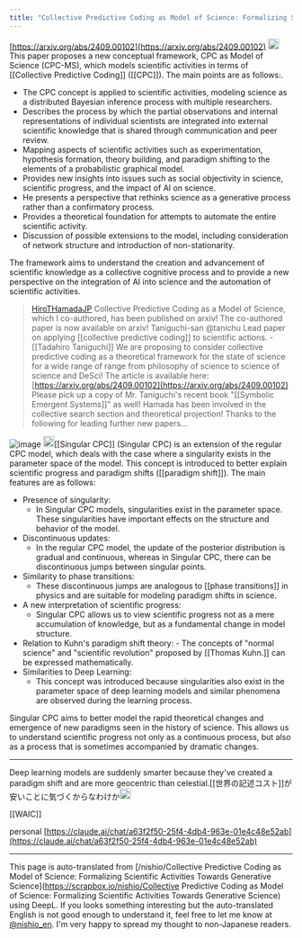 ```yaml
---
title: "Collective Predictive Coding as Model of Science: Formalizing Scientific Activities Towards Generative Science"
---
```


[https://arxiv.org/abs/2409.00102](https://arxiv.org/abs/2409.00102)
<img src='https://scrapbox.io/api/pages/nishio-en/claude/icon' alt='claude.icon' height="19.5"/>This paper proposes a new conceptual framework, CPC as Model of Science (CPC-MS), which models scientific activities in terms of [[Collective Predictive Coding]] ([[CPC]]). The main points are as follows:.
- The CPC concept is applied to scientific activities, modeling science as a distributed Bayesian inference process with multiple researchers.
- Describes the process by which the partial observations and internal representations of individual scientists are integrated into external scientific knowledge that is shared through communication and peer review.
- Mapping aspects of scientific activities such as experimentation, hypothesis formation, theory building, and paradigm shifting to the elements of a probabilistic graphical model.
- Provides new insights into issues such as social objectivity in science, scientific progress, and the impact of AI on science.
- He presents a perspective that rethinks science as a generative process rather than a confirmatory process.
- Provides a theoretical foundation for attempts to automate the entire scientific activity.
- Discussion of possible extensions to the model, including consideration of network structure and introduction of non-stationarity.

The framework aims to understand the creation and advancement of scientific knowledge as a collective cognitive process and to provide a new perspective on the integration of AI into science and the automation of scientific activities.

> [HiroTHamadaJP](https://x.com/HiroTHamadaJP/status/1831179077023310010) Collective Predictive Coding as a Model of Science, which I co-authored, has been published on arxiv! The co-authored paper is now available on arxiv!
>  Taniguchi-san @tanichu Lead paper on applying [[collective predictive coding]] to scientific actions.
    - [[Tadahiro Taniguchi]]
>  We are proposing to consider collective predictive coding as a theoretical framework for the state of science for a wide range of range from philosophy of science to science of science and DeSci!
>  The article is available here: [https://arxiv.org/abs/2409.00102](https://arxiv.org/abs/2409.00102)
>  Please pick up a copy of Mr. Taniguchi's recent book "[[Symbolic Emergent Systems]]" as well!
>  Hamada has been involved in the collective search section and theoretical projection!
>  Thanks to the following for leading further new papers...


![image](https://gyazo.com/915ba6f7f7bc2032f30c3946ea6372ed/thumb/1000)
<img src='https://scrapbox.io/api/pages/nishio-en/claude/icon' alt='claude.icon' height="19.5"/>[[Singular CPC]] (Singular CPC) is an extension of the regular CPC model, which deals with the case where a singularity exists in the parameter space of the model. This concept is introduced to better explain scientific progress and paradigm shifts ([[paradigm shift]]). The main features are as follows:
- Presence of singularity:
    - In Singular CPC models, singularities exist in the parameter space. These singularities have important effects on the structure and behavior of the model.
- Discontinuous updates:
    - In the regular CPC model, the update of the posterior distribution is gradual and continuous, whereas in Singular CPC, there can be discontinuous jumps between singular points.
- Similarity to phase transitions:
    - These discontinuous jumps are analogous to [[phase transitions]] in physics and are suitable for modeling paradigm shifts in science.
- A new interpretation of scientific progress:
    - Singular CPC allows us to view scientific progress not as a mere accumulation of knowledge, but as a fundamental change in model structure.
- Relation to Kuhn's paradigm shift theory:
        - The concepts of "normal science" and "scientific revolution" proposed by [[Thomas Kuhn.]] can be expressed mathematically.
- Similarities to Deep Learning:
    - This concept was introduced because singularities also exist in the parameter space of deep learning models and similar phenomena are observed during the learning process.

Singular CPC aims to better model the rapid theoretical changes and emergence of new paradigms seen in the history of science. This allows us to understand scientific progress not only as a continuous process, but also as a process that is sometimes accompanied by dramatic changes.

---
Deep learning models are suddenly smarter because they've created a paradigm shift and are more geocentric than celestial.[[世界の記述コスト]]が安いことに気づくからなわけか<img src='https://scrapbox.io/api/pages/nishio-en/nishio/icon' alt='nishio.icon' height="19.5"/>

[[WAIC]]

personal [https://claude.ai/chat/a63f2f50-25f4-4db4-963e-01e4c48e52ab](https://claude.ai/chat/a63f2f50-25f4-4db4-963e-01e4c48e52ab)

---
This page is auto-translated from [/nishio/Collective Predictive Coding as Model of Science: Formalizing Scientific Activities Towards Generative Science](https://scrapbox.io/nishio/Collective Predictive Coding as Model of Science: Formalizing Scientific Activities Towards Generative Science) using DeepL. If you looks something interesting but the auto-translated English is not good enough to understand it, feel free to let me know at [@nishio_en](https://twitter.com/nishio_en). I'm very happy to spread my thought to non-Japanese readers.